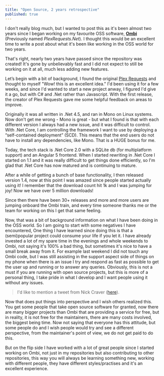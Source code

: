 ```yaml
---
title: "Open Source, 2 years retrospective"
published: true
---
```


I don't really blog much, but I wanted to post this as it's been almost two years since I began working on my favourite OSS software, [**Ombi**](https://www.ombi.io/) (Previously named *PlexRequests.Net*). I thought this would be an excellent time to write a post about what it's been like working in the OSS world for two years.

That's right, nearly two years have passed since the repository was created! It's gone by unbelievably fast and I did not expect to still be working on it at all, much less adding new features.

Let’s begin with a bit of background, I found the original [Plex Requests](http://plexrequests.8bits.ca/) and thought to myself "Wow! this is an excellent idea." I'd been using it for a few weeks, and since I'd wanted to start a new project anway, I figured I'd give it a go, but with C# and .Net rather than Javascript. With the first release, the creator of Plex Requests gave me some helpful feedback on areas to improve.

Originally it was all written in .Net 4.5, and ran in Mono on Linux systems. Now don't get me wrong - Mono is great - but what I found is that with each different version I always had a new issue, and it was difficult to control. With .Net Core, I am controlling the framework I want to use by deploying a “self-contained deployment” (SCD). This means that the end users do not have to install any dependencies, like Mono. That is a HUGE bonus for me.

Today, the tech stack is .Net Core 2.0 with a SQLite db (for multiplatform support) and an Angular 5 frontend. When I started rewriting in .Net Core I started on 1.1 and it was really difficult to get things done efficiently, so I'm glad that .Net Core has now matured and is continuing to mature. 

After a while of getting a bunch of base functionality, I then released version 1.4, now at this point I was amazed since people started actually using it! I remember that the download count hit 1k and I was jumping for joy! Now we have over 5 million downloads!

Since then there have been 30+ releases and more and more users are jumping onboard the Ombi train, and every time someone thanks me or the team for working on this I get that same feeling. 

Now, that was a bit of background information on what I have been doing in the OSS world. So I am going to start with some negatives I have encountered,
One thing I have learned since doing this is that a (semi)popular project could consume your life if you let it. I have already invested a lot of my spare time in the evenings and whole weekends to Ombi, not saying it's 100% a bad thing, but sometimes it's nice to have a small break away from it. For example last weekend I did not touch any Ombi code, but I was still assisting in the support aspect side of things on my phone when there is an issue I try and respond as fast as possible to get the user up and running or to answer any queries. Obviously, this is not a must if you are running with open source projects, but this is more of a personal thing, I take pride in what I develop and I want people using it without any issues.

> I'd like to mention a tweet from Nick Craver ([here](https://twitter.com/Nick_Craver/status/868833079753928704)).

Now that does put things into perspective and I wish others realized this. You get some people that take open source software for granted, now there are many bigger projects than Ombi that are providing a service for free, but in reality, it is not free for the maintainers, there are many costs involved, the biggest being time. Now not saying that everyone has this attitude, but some people do and I wish people would try and see a different perspective, from the maintainer's point of view, we do not get paid to do this.

But on the flip side I have worked with a lot of great people since I started working on Ombi, not just in my repositories but also contributing to other repositories, this way you will always be learning something new, working with different people, they have different styles/practises and it's an excellent experience.